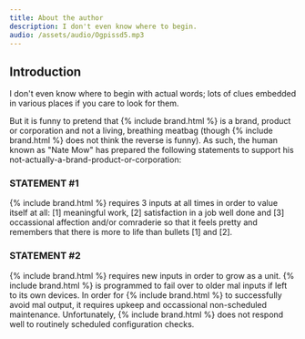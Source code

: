 ```yaml
---
title: About the author
description: I don't even know where to begin.
audio: /assets/audio/Ogpissd5.mp3
---
```


## Introduction

I don't even know where to begin with actual words; lots of clues embedded in various places if you care to look for them.

But it is funny to pretend that {% include brand.html %} is a brand, product or corporation and not a living, breathing meatbag (though {% include brand.html %} does not think the reverse is funny). As such, the human known as "Nate Mow" has prepared the following statements to support his not-actually-a-brand-product-or-corporation:

### STATEMENT #1
{% include brand.html %} requires 3 inputs at all times in order to value itself at all: [1] meaningful work, [2] satisfaction in a job well done and [3] occassional affection and/or comraderie so that it feels pretty and remembers that there is more to life than bullets [1] and [2].

### STATEMENT #2
{% include brand.html %} requires new inputs in order to grow as a unit. {% include brand.html %} is programmed to fail over to older mal inputs if left to its own devices. In order for {% include brand.html %} to successfully avoid mal output, it requires upkeep and occassional non-scheduled maintenance. Unfortunately, {% include brand.html %} does not respond well to routinely scheduled configuration checks.
